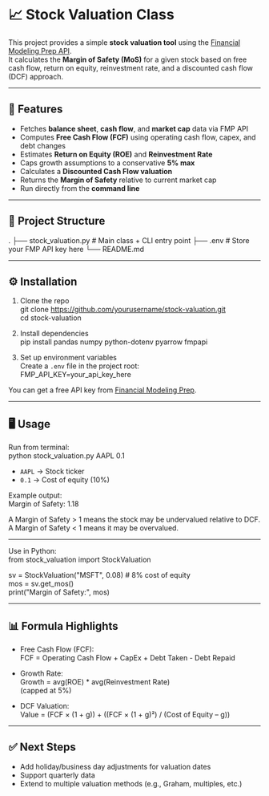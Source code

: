 # 📈 Stock Valuation Class

This project provides a simple **stock valuation tool** using the [Financial Modeling Prep API](https://site.financialmodelingprep.com/developer/docs/).  
It calculates the **Margin of Safety (MoS)** for a given stock based on free cash flow, return on equity, reinvestment rate, and a discounted cash flow (DCF) approach.  

---

## 🚀 Features
- Fetches **balance sheet**, **cash flow**, and **market cap** data via FMP API  
- Computes **Free Cash Flow (FCF)** using operating cash flow, capex, and debt changes  
- Estimates **Return on Equity (ROE)** and **Reinvestment Rate**  
- Caps growth assumptions to a conservative **5% max**  
- Calculates a **Discounted Cash Flow valuation**  
- Returns the **Margin of Safety** relative to current market cap  
- Run directly from the **command line**  

---

## 📂 Project Structure
.
├── stock_valuation.py   # Main class + CLI entry point
├── .env                 # Store your FMP API key here
└── README.md

---

## ⚙️ Installation

1. Clone the repo  
   git clone https://github.com/yourusername/stock-valuation.git  
   cd stock-valuation  

2. Install dependencies  
   pip install pandas numpy python-dotenv pyarrow fmpapi  

3. Set up environment variables  
   Create a `.env` file in the project root:  
   FMP_API_KEY=your_api_key_here  

You can get a free API key from [Financial Modeling Prep](https://site.financialmodelingprep.com/developer/docs/).

---

## 🖥️ Usage

Run from terminal:  
python stock_valuation.py AAPL 0.1  

- `AAPL` → Stock ticker  
- `0.1` → Cost of equity (10%)  

Example output:  
Margin of Safety: 1.18  

A Margin of Safety > 1 means the stock may be undervalued relative to DCF.  
A Margin of Safety < 1 means it may be overvalued.  

---

Use in Python:  
from stock_valuation import StockValuation  

sv = StockValuation("MSFT", 0.08)  # 8% cost of equity  
mos = sv.get_mos()  
print("Margin of Safety:", mos)  

---

## 📊 Formula Highlights
- Free Cash Flow (FCF):  
  FCF = Operating Cash Flow + CapEx + Debt Taken - Debt Repaid  

- Growth Rate:  
  Growth = avg(ROE) * avg(Reinvestment Rate)  
  (capped at 5%)  

- DCF Valuation:  
  Value = (FCF × (1 + g)) + ((FCF × (1 + g)²) / (Cost of Equity – g))  

---

## ✅ Next Steps
- Add holiday/business day adjustments for valuation dates  
- Support quarterly data  
- Extend to multiple valuation methods (e.g., Graham, multiples, etc.)  
